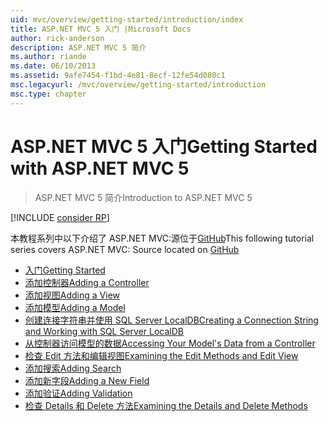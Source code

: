 ```yaml
---
uid: mvc/overview/getting-started/introduction/index
title: ASP.NET MVC 5 入门 |Microsoft Docs
author: rick-anderson
description: ASP.NET MVC 5 简介
ms.author: riande
ms.date: 06/10/2013
ms.assetid: 9afe7454-f1bd-4e81-8ecf-12fe54d080c1
msc.legacyurl: /mvc/overview/getting-started/introduction
msc.type: chapter
---
```

<a name="getting-started-with-aspnet-mvc-5"></a><span data-ttu-id="be16d-103">ASP.NET MVC 5 入门</span><span class="sxs-lookup"><span data-stu-id="be16d-103">Getting Started with ASP.NET MVC 5</span></span>
====================
> <span data-ttu-id="be16d-104">ASP.NET MVC 5 简介</span><span class="sxs-lookup"><span data-stu-id="be16d-104">Introduction to ASP.NET MVC 5</span></span>

[!INCLUDE [consider RP](../../../../includes/razor.md)]

<span data-ttu-id="be16d-105">本教程系列中以下介绍了 ASP.NET MVC:源位于[GitHub](https://github.com/aspnet/Docs/tree/master/aspnet/mvc/overview/getting-started/introduction/sample/MvcMovie/MvcMovie)</span><span class="sxs-lookup"><span data-stu-id="be16d-105">This following tutorial series covers ASP.NET MVC: Source located on [GitHub](https://github.com/aspnet/Docs/tree/master/aspnet/mvc/overview/getting-started/introduction/sample/MvcMovie/MvcMovie)</span></span>

- [<span data-ttu-id="be16d-106">入门</span><span class="sxs-lookup"><span data-stu-id="be16d-106">Getting Started</span></span>](getting-started.md)
- [<span data-ttu-id="be16d-107">添加控制器</span><span class="sxs-lookup"><span data-stu-id="be16d-107">Adding a Controller</span></span>](adding-a-controller.md)
- [<span data-ttu-id="be16d-108">添加视图</span><span class="sxs-lookup"><span data-stu-id="be16d-108">Adding a View</span></span>](adding-a-view.md)
- [<span data-ttu-id="be16d-109">添加模型</span><span class="sxs-lookup"><span data-stu-id="be16d-109">Adding a Model</span></span>](adding-a-model.md)
- [<span data-ttu-id="be16d-110">创建连接字符串并使用 SQL Server LocalDB</span><span class="sxs-lookup"><span data-stu-id="be16d-110">Creating a Connection String and Working with SQL Server LocalDB</span></span>](creating-a-connection-string.md)
- [<span data-ttu-id="be16d-111">从控制器访问模型的数据</span><span class="sxs-lookup"><span data-stu-id="be16d-111">Accessing Your Model's Data from a Controller</span></span>](accessing-your-models-data-from-a-controller.md)
- [<span data-ttu-id="be16d-112">检查 Edit 方法和编辑视图</span><span class="sxs-lookup"><span data-stu-id="be16d-112">Examining the Edit Methods and Edit View</span></span>](examining-the-edit-methods-and-edit-view.md)
- [<span data-ttu-id="be16d-113">添加搜索</span><span class="sxs-lookup"><span data-stu-id="be16d-113">Adding Search</span></span>](adding-search.md)
- [<span data-ttu-id="be16d-114">添加新字段</span><span class="sxs-lookup"><span data-stu-id="be16d-114">Adding a New Field</span></span>](adding-a-new-field.md)
- [<span data-ttu-id="be16d-115">添加验证</span><span class="sxs-lookup"><span data-stu-id="be16d-115">Adding Validation</span></span>](adding-validation.md)
- [<span data-ttu-id="be16d-116">检查 Details 和 Delete 方法</span><span class="sxs-lookup"><span data-stu-id="be16d-116">Examining the Details and Delete Methods</span></span>](examining-the-details-and-delete-methods.md)

